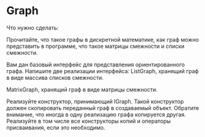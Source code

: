 # Graph



Что нужно сделать:

Прочитайте, что такое графы в дискретной математике, как граф можно представить в программе, что такое матрицы смежности и списки смежности. 

Вам дан базовый интерфейс для представления ориентированного графа. Напишите две реализации интерфейса:
ListGraph, хранящий граф в виде массива списков смежности.

MatrixGraph, хранящий граф в виде матрицы смежности.

Реализуйте конструктор, принимающий IGraph. Такой конструктор должен скопировать переданный граф в создаваемый объект. Обратите внимание, что иногда в одну реализацию графа копируется другая. Реализуйте в том числе все конструкторы копий и операторы присваивания, если это необходимо.
